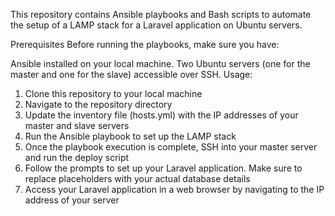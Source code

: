 This repository contains Ansible playbooks and Bash scripts to automate the setup of a LAMP stack for a Laravel application on Ubuntu servers.

Prerequisites
Before running the playbooks, make sure you have:

Ansible installed on your local machine.
Two Ubuntu servers (one for the master and one for the slave) accessible over SSH.
Usage:
1. Clone this repository to your local machine
2. Navigate to the repository directory
3. Update the inventory file (hosts.yml) with the IP addresses of your master and slave servers
4. Run the Ansible playbook to set up the LAMP stack
5. Once the playbook execution is complete, SSH into your master server and run the deploy script
6. Follow the prompts to set up your Laravel application. Make sure to replace placeholders with your actual database details
7. Access your Laravel application in a web browser by navigating to the IP address of your server
